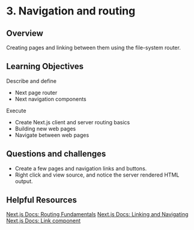 # 3. Navigation and routing

## Overview

Creating pages and linking between them using the file-system router.

## Learning Objectives

Describe and define

- Next page router
- Next navigation components

Execute

- Create Next.js client and server routing basics
- Building new web pages
- Navigate between web pages

## Questions and challenges

- Create a few pages and navigation links and buttons.
- Right click and view source, and notice the server rendered HTML output.

## Helpful Resources

[Next.js Docs: Routing Fundamentals](https://nextjs.org/docs/routing/fundamentals)
[Next.js Docs: Linking and Navigating](https://beta.nextjs.org/docs/routing/linking-and-navigating)
[Next.js Docs: Link component](https://nextjs.org/docs/app/api-reference/components/link)
